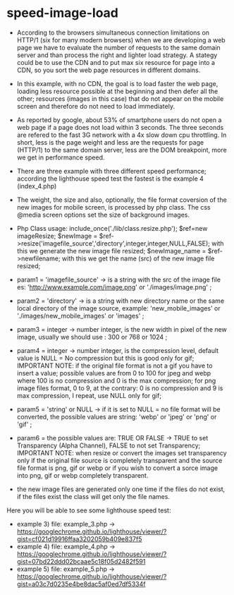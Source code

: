 # speed-image-load
 *  According to the browsers simultaneous connection limitations on HTTP/1 (six for many modern browsers) when we are developing a web page we have to evaluate the number of requests to the same domain server and than process the right and lighter load strategy.
A stategy could be to use the CDN and to put max six resource for page into a CDN, so you sort the web page resources in different domains.
 
 *  In this example, with no CDN, the goal is to load faster the web page, loading less resource possible at the beginning and then   defer all the other; 
resources (images in this case) that do not appear on the mobile screen and therefore do not need to load immediately.
 *  As reported by google, about 53% of smartphone users do not open a web page if a page does not load within 3 seconds. 
 The three seconds are refered to the fast 3G network with a 4x slow down cpu throttling. 
 In short, less is the page weight and less are the requests for page (HTTP/1) to the same domain server, less are the DOM breakpoint,    more we get in performance speed.
 *  There are three example with three different speed performance; according the lighthouse speed test the fastest is the example 4       (index_4.php)
 *  The weight, the size and also, optionally, the file format coversion of the new images for mobile screen, is processed by php class. 
 The css @media screen options set the size of background images.
 *  Php Class usage:
 include_once('./lib/class.resize.php');
 $ref=new imageResize;
 $newImage = $ref->resize('imagefile_source','directory',integer,integer,NULL,FALSE);   with this we generate the new image file resized;
 $newImage_name = $ref->newfilename;    with this we get the name (src) of the new image file resized;
   
 *  param1 = 'imagefile_source' -> is a string with the src of the image file es: 'http://www.example.com/image.png' or './images/image.png' ;
 
 *  param2 = 'directory' -> is a string with new directory name or the same local directory of the image source, example: 'new_mobile_images' or './images/new_mobile_images' or 'images' ;
 
 *  param3 = integer -> number integer, is the new width in pixel of the new image, usually we should use : 300 or 768 or 1024 ;
 
 *  param4 = integer -> number integer, is the compression level, default value is  NULL = No compression but this is good only for gif; IMPORTANT NOTE: 
 if the original file format is not a gif you have to insert a value;  possible values are from 0 to 100 for jpeg and webp where 
 100 is no compression and 0 is the max compression; 
 for png image files format, 0 to 9, at the contrary: 0 is no compression and 9 is max compression, I repeat, use NULL only for gif;
 
 * param5 = 'string' or NULL ->  if it is set to NULL = no file format will be converted, the possible values are string: 'webp' or 'jpeg' or 'png' or 'gif' ;
 
 *  param6 = the possible values are: TRUE OR FALSE -> TRUE to set Transparency (Alpha Channel), FALSE to not set Transparency; 
 IMPORTANT NOTE: when resize or convert the images set transparency only if the original file source is completely transparent and the source file format is png, gif or webp or if you wish to convert a sorce image into png, gif or webp completely transparent.
 
 *  the new image files are generated only one time if the files do not exist, if the files exist the class will get only the file names. 
 
 Here you will be able to see some lighthouse speed test:
 * example 3) file: example_3.php -> https://googlechrome.github.io/lighthouse/viewer/?gist=cf021d19916ffaa3202059b409e837f5
 * example 4) file: example_4.php -> https://googlechrome.github.io/lighthouse/viewer/?gist=07bd22ddd02bcaae5c18f05d2482f591
 * example 5) file: example_5.php -> https://googlechrome.github.io/lighthouse/viewer/?gist=a03c7d0235e4be8dac5af0ed7df5334f


